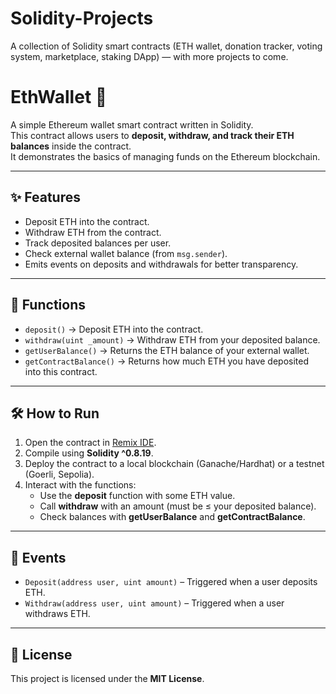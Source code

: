 # Solidity-Projects
A collection of Solidity smart contracts (ETH wallet, donation tracker, voting system, marketplace, staking DApp) — with more projects to come.

# EthWallet 🦊

A simple Ethereum wallet smart contract written in Solidity.  
This contract allows users to **deposit, withdraw, and track their ETH balances** inside the contract.  
It demonstrates the basics of managing funds on the Ethereum blockchain.

---

## ✨ Features
- Deposit ETH into the contract.  
- Withdraw ETH from the contract.  
- Track deposited balances per user.  
- Check external wallet balance (from `msg.sender`).  
- Emits events on deposits and withdrawals for better transparency.  

---

## 📖 Functions

- `deposit()` → Deposit ETH into the contract.  
- `withdraw(uint _amount)` → Withdraw ETH from your deposited balance.  
- `getUserBalance()` → Returns the ETH balance of your external wallet.  
- `getContractBalance()` → Returns how much ETH you have deposited into this contract.  

---

## 🛠️ How to Run
1. Open the contract in [Remix IDE](https://remix.ethereum.org/).  
2. Compile using **Solidity ^0.8.19**.  
3. Deploy the contract to a local blockchain (Ganache/Hardhat) or a testnet (Goerli, Sepolia).  
4. Interact with the functions:  
   - Use the **deposit** function with some ETH value.  
   - Call **withdraw** with an amount (must be ≤ your deposited balance).  
   - Check balances with **getUserBalance** and **getContractBalance**.  

---

## 📡 Events
- `Deposit(address user, uint amount)` – Triggered when a user deposits ETH.  
- `Withdraw(address user, uint amount)` – Triggered when a user withdraws ETH.  

---

## 📜 License
This project is licensed under the **MIT License**.  

